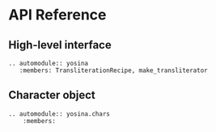 # API Reference

## High-level interface

```{eval-rst}
.. automodule:: yosina
   :members: TransliterationRecipe, make_transliterator
```

## Character object

```{eval-rst}
.. automodule:: yosina.chars
    :members:
```

